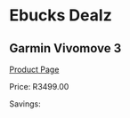 
# Ebucks Dealz
## Garmin Vivomove 3
[Product Page](https://www.ebucks.com/web/shop/productSelected.do?prodId=985249281&catId=1233320031)

Price: R3499.00

Savings: 


	